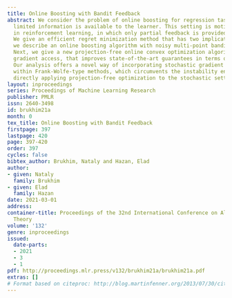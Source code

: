 ```yaml
---
title: Online Boosting with Bandit Feedback
abstract: We consider the problem of online boosting for regression tasks, when only
  limited information is available to the learner. This setting is motivated by applications
  in reinforcement learning, in which only partial feedback is provided to the learner.
  We give an efficient regret minimization method that has two implications. First,
  we describe an online boosting algorithm with noisy multi-point bandit feedback.
  Next, we give a new projection-free online convex optimization algorithm with stochastic
  gradient access, that improves state-of-the-art guarantees in terms of efficiency.
  Our analysis offers a novel way of incorporating stochastic gradient estimators
  within Frank-Wolfe-type methods, which circumvents the instability encountered when
  directly applying projection-free optimization to the stochastic setting.
layout: inproceedings
series: Proceedings of Machine Learning Research
publisher: PMLR
issn: 2640-3498
id: brukhim21a
month: 0
tex_title: Online Boosting with Bandit Feedback
firstpage: 397
lastpage: 420
page: 397-420
order: 397
cycles: false
bibtex_author: Brukhim, Nataly and Hazan, Elad
author:
- given: Nataly
  family: Brukhim
- given: Elad
  family: Hazan
date: 2021-03-01
address: 
container-title: Proceedings of the 32nd International Conference on Algorithmic Learning
  Theory
volume: '132'
genre: inproceedings
issued:
  date-parts:
  - 2021
  - 3
  - 1
pdf: http://proceedings.mlr.press/v132/brukhim21a/brukhim21a.pdf
extras: []
# Format based on citeproc: http://blog.martinfenner.org/2013/07/30/citeproc-yaml-for-bibliographies/
---
```

